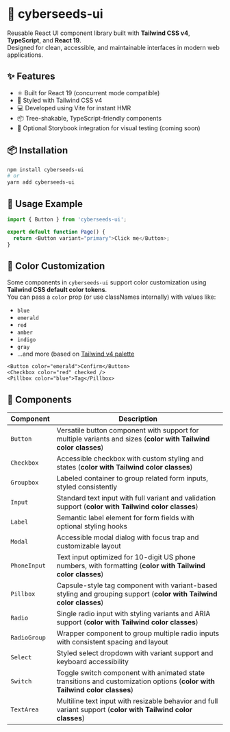 # 🌱 cyberseeds-ui

Reusable React UI component library built with **Tailwind CSS v4**, **TypeScript**, and **React 19**.  
Designed for clean, accessible, and maintainable interfaces in modern web applications.

## ✨ Features

- ⚛️ Built for React 19 (concurrent mode compatible)
- 🎨 Styled with Tailwind CSS v4
- 💻 Developed using Vite for instant HMR
- 📦 Tree-shakable, TypeScript-friendly components
- 🧪 Optional Storybook integration for visual testing (coming soon)

## 📦 Installation

```bash
npm install cyberseeds-ui
# or
yarn add cyberseeds-ui
```

## 🚀 Usage Example

```typescript
import { Button } from 'cyberseeds-ui';

export default function Page() {
  return <Button variant="primary">Click me</Button>;
}
```

## 🎨 Color Customization

Some components in `cyberseeds-ui` support color customization using **Tailwind CSS default color tokens**.  
You can pass a `color` prop (or use classNames internally) with values like:

- `blue`
- `emerald`
- `red`
- `amber`
- `indigo`
- `gray`
- ...and more (based on [Tailwind v4 palette](https://tailwindcss.com/docs/colors)

```tsx
<Button color="emerald">Confirm</Button>
<Checkbox color="red" checked />
<Pillbox color="blue">Tag</Pillbox>
```

## 🧱 Components

| Component     | Description |
|---------------|-------------|
| `Button`      | Versatile button component with support for multiple variants and sizes (**color with Tailwind color classes**)|
| `Checkbox`    | Accessible checkbox with custom styling and states (**color with Tailwind color classes**) |
| `Groupbox`    | Labeled container to group related form inputs, styled consistently |
| `Input`       | Standard text input with full variant and validation support (**color with Tailwind color classes**) |
| `Label`       | Semantic label element for form fields with optional styling hooks |
| `Modal`       | Accessible modal dialog with focus trap and customizable layout |
| `PhoneInput`  | Text input optimized for 10-digit US phone numbers, with formatting (**color with Tailwind color classes**)|
| `Pillbox`     | Capsule-style tag component with variant-based styling and grouping support (**color with Tailwind color classes**)|
| `Radio`       | Single radio input with styling variants and ARIA support (**color with Tailwind color classes**)|
| `RadioGroup`  | Wrapper component to group multiple radio inputs with consistent spacing and layout |
| `Select`      | Styled select dropdown with variant support and keyboard accessibility |
| `Switch`      | Toggle switch component with animated state transitions and customization options (**color with Tailwind color classes**)|
| `TextArea`    | Multiline text input with resizable behavior and full variant support (**color with Tailwind color classes**)|
